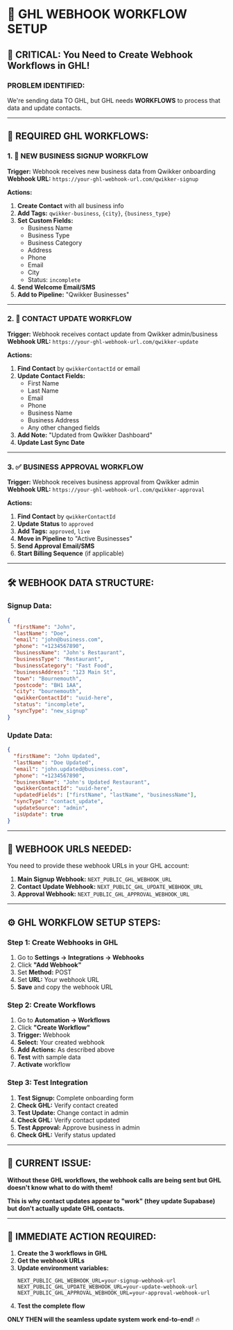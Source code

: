 # 🔗 GHL WEBHOOK WORKFLOW SETUP

## 🎯 CRITICAL: You Need to Create Webhook Workflows in GHL!

### **PROBLEM IDENTIFIED:**
We're sending data TO GHL, but GHL needs **WORKFLOWS** to process that data and update contacts.

---

## **🔧 REQUIRED GHL WORKFLOWS:**

### **1. 📝 NEW BUSINESS SIGNUP WORKFLOW**
**Trigger:** Webhook receives new business data from Qwikker onboarding
**Webhook URL:** `https://your-ghl-webhook-url.com/qwikker-signup`

**Actions:**
1. **Create Contact** with all business info
2. **Add Tags:** `qwikker-business`, `{city}`, `{business_type}`
3. **Set Custom Fields:**
   - Business Name
   - Business Type
   - Business Category
   - Address
   - Phone
   - Email
   - City
   - Status: `incomplete`
4. **Send Welcome Email/SMS**
5. **Add to Pipeline:** "Qwikker Businesses"

---

### **2. 🔄 CONTACT UPDATE WORKFLOW**
**Trigger:** Webhook receives contact update from Qwikker admin/business
**Webhook URL:** `https://your-ghl-webhook-url.com/qwikker-update`

**Actions:**
1. **Find Contact** by `qwikkerContactId` or email
2. **Update Contact Fields:**
   - First Name
   - Last Name
   - Email
   - Phone
   - Business Name
   - Business Address
   - Any other changed fields
3. **Add Note:** "Updated from Qwikker Dashboard"
4. **Update Last Sync Date**

---

### **3. ✅ BUSINESS APPROVAL WORKFLOW**
**Trigger:** Webhook receives business approval from Qwikker admin
**Webhook URL:** `https://your-ghl-webhook-url.com/qwikker-approval`

**Actions:**
1. **Find Contact** by `qwikkerContactId`
2. **Update Status** to `approved`
3. **Add Tags:** `approved`, `live`
4. **Move in Pipeline** to "Active Businesses"
5. **Send Approval Email/SMS**
6. **Start Billing Sequence** (if applicable)

---

## **🛠️ WEBHOOK DATA STRUCTURE:**

### **Signup Data:**
```json
{
  "firstName": "John",
  "lastName": "Doe", 
  "email": "john@business.com",
  "phone": "+1234567890",
  "businessName": "John's Restaurant",
  "businessType": "Restaurant",
  "businessCategory": "Fast Food",
  "businessAddress": "123 Main St",
  "town": "Bournemouth",
  "postcode": "BH1 1AA",
  "city": "bournemouth",
  "qwikkerContactId": "uuid-here",
  "status": "incomplete",
  "syncType": "new_signup"
}
```

### **Update Data:**
```json
{
  "firstName": "John Updated",
  "lastName": "Doe Updated",
  "email": "john.updated@business.com", 
  "phone": "+1234567890",
  "businessName": "John's Updated Restaurant",
  "qwikkerContactId": "uuid-here",
  "updatedFields": ["firstName", "lastName", "businessName"],
  "syncType": "contact_update",
  "updateSource": "admin",
  "isUpdate": true
}
```

---

## **🔗 WEBHOOK URLS NEEDED:**

You need to provide these webhook URLs in your GHL account:

1. **Main Signup Webhook:** `NEXT_PUBLIC_GHL_WEBHOOK_URL`
2. **Contact Update Webhook:** `NEXT_PUBLIC_GHL_UPDATE_WEBHOOK_URL` 
3. **Approval Webhook:** `NEXT_PUBLIC_GHL_APPROVAL_WEBHOOK_URL`

---

## **⚙️ GHL WORKFLOW SETUP STEPS:**

### **Step 1: Create Webhooks in GHL**
1. Go to **Settings → Integrations → Webhooks**
2. Click **"Add Webhook"**
3. Set **Method:** POST
4. Set **URL:** Your webhook URL
5. **Save** and copy the webhook URL

### **Step 2: Create Workflows**
1. Go to **Automation → Workflows**
2. Click **"Create Workflow"**
3. **Trigger:** Webhook
4. **Select:** Your created webhook
5. **Add Actions:** As described above
6. **Test** with sample data
7. **Activate** workflow

### **Step 3: Test Integration**
1. **Test Signup:** Complete onboarding form
2. **Check GHL:** Verify contact created
3. **Test Update:** Change contact in admin
4. **Check GHL:** Verify contact updated
5. **Test Approval:** Approve business in admin
6. **Check GHL:** Verify status updated

---

## **🚨 CURRENT ISSUE:**

**Without these GHL workflows, the webhook calls are being sent but GHL doesn't know what to do with them!**

**This is why contact updates appear to "work" (they update Supabase) but don't actually update GHL contacts.**

---

## **🎯 IMMEDIATE ACTION REQUIRED:**

1. **Create the 3 workflows in GHL**
2. **Get the webhook URLs**
3. **Update environment variables:**
   ```env
   NEXT_PUBLIC_GHL_WEBHOOK_URL=your-signup-webhook-url
   NEXT_PUBLIC_GHL_UPDATE_WEBHOOK_URL=your-update-webhook-url
   NEXT_PUBLIC_GHL_APPROVAL_WEBHOOK_URL=your-approval-webhook-url
   ```
4. **Test the complete flow**

**ONLY THEN will the seamless update system work end-to-end!** 🔥

